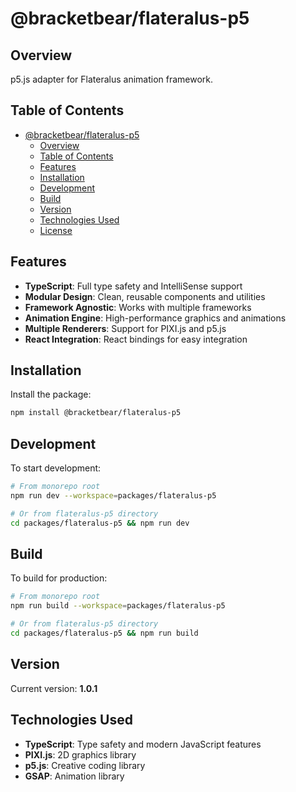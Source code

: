 # @bracketbear/flateralus-p5

## Overview

p5.js adapter for Flateralus animation framework.

## Table of Contents

- [@bracketbear/flateralus-p5](#bracketbearflateralus-p5)
  - [Overview](#overview)
  - [Table of Contents](#table-of-contents)
  - [Features](#features)
  - [Installation](#installation)
  - [Development](#development)
  - [Build](#build)
  - [Version](#version)
  - [Technologies Used](#technologies-used)
  - [License](#license)

## Features

- **TypeScript**: Full type safety and IntelliSense support
- **Modular Design**: Clean, reusable components and utilities
- **Framework Agnostic**: Works with multiple frameworks
- **Animation Engine**: High-performance graphics and animations
- **Multiple Renderers**: Support for PIXI.js and p5.js
- **React Integration**: React bindings for easy integration

## Installation

Install the package:

```bash
npm install @bracketbear/flateralus-p5
```

## Development

To start development:

```bash
# From monorepo root
npm run dev --workspace=packages/flateralus-p5

# Or from flateralus-p5 directory
cd packages/flateralus-p5 && npm run dev
```

## Build

To build for production:

```bash
# From monorepo root
npm run build --workspace=packages/flateralus-p5

# Or from flateralus-p5 directory
cd packages/flateralus-p5 && npm run build
```

## Version

Current version: **1.0.1**

## Technologies Used

- **TypeScript**: Type safety and modern JavaScript features
- **PIXI.js**: 2D graphics library
- **p5.js**: Creative coding library
- **GSAP**: Animation library
